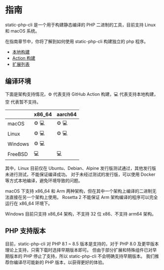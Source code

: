 # 指南

static-php-cli 是一个用于构建静态编译的 PHP 二进制的工具，目前支持 Linux 和 macOS 系统。

在指南章节中，你将了解到如何使用 static-php-cli 构建独立的 php 程序。

- [本地构建](./manual-build)
- [Action 构建](./action-build)
- [扩展列表](./extensions)

## 编译环境

下面是架构支持情况，:gear: 代表支持 GitHub Action 构建，:computer: 代表支持本地构建，空 代表暂不支持。

|         | x86_64            | aarch64           |
|---------|-------------------|-------------------|
| macOS   | :gear: :computer: | :gear: :computer: |
| Linux   | :gear: :computer: | :gear: :computer: |
| Windows | :gear: :computer: |                   |
| FreeBSD | :computer:        | :computer:        |

其中，Linux 目前仅在 Ubuntu、Debian、Alpine 发行版测试通过，其他发行版未进行测试，不能保证编译成功。
对于未经过测试的发行版，可以使用 Docker 等方式本地编译，避免环境导致的问题。

macOS 下支持 x86_64 和 Arm 两种架构，但在其中一个架构上编译的二进制无法直接在另一个架构上使用。
Rosetta 2 不能保证 Arm 架构编译的程序可以完全运行在 x86_64 环境下。

Windows 目前只支持 x86_64 架构，不支持 32 位 x86、不支持 arm64 架构。

## PHP 支持版本

目前，static-php-cli 对 PHP 8.1 ~ 8.5 版本是支持的，对于 PHP 8.0 及更早版本理论上支持，只需下载时选择早期版本即可。
但由于部分扩展和特殊组件已对早期版本的 PHP 停止了支持，所以 static-php-cli 不会明确支持早期版本。
我们推荐你编译尽可能新的 PHP 版本，以获得更好的体验。
